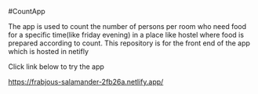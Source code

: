 #CountApp

The app is used to count the number of persons per room who need food for a specific time(like friday evening) in a place like hostel where food is prepared according to count.
This repository is for the front end of the app which is hosted in netifly

Click link below to try the app

https://frabjous-salamander-2fb26a.netlify.app/
